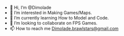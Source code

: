 - 👋 Hi, I’m @Dimolade
- 👀 I’m interested in Making Games/Maps.
- 🌱 I’m currently learning How to Model and Code.
- 💞️ I’m looking to collaborate on FPS Games.
- 📫 How to reach me Dimolade.brawlstars@gmail.com

<!---
Dimolade/Dimolade is a ✨ special ✨ repository because its `README.md` (this file) appears on your GitHub profile.
You can click the Preview link to take a look at your changes.
--->
